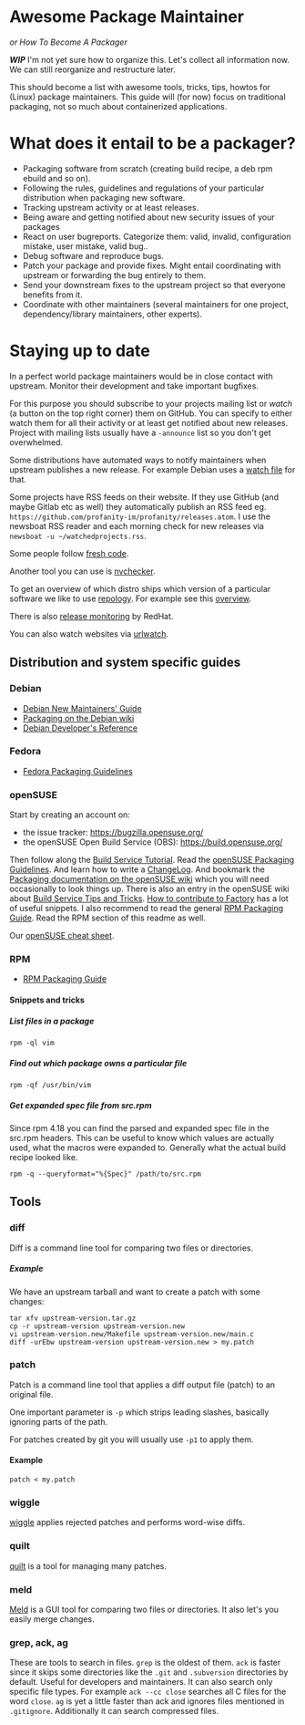 # Awesome Package Maintainer
*or How To Become A Packager*

***WIP*** I'm not yet sure how to organize this.
Let's collect all information now. We can still reorganize and restructure later.

This should become a list with awesome tools, tricks, tips, howtos for (Linux) package maintainers.
This guide will (for now) focus on traditional packaging, not so much about containerized applications.

# What does it entail to be a packager?

* Packaging software from scratch (creating build recipe, a deb rpm ebuild and so on).
* Following the rules, guidelines and regulations of your particular distribution when packaging new software.
* Tracking upstream activity or at least releases.
* Being aware and getting notified about new security issues of your packages
* React on user bugreports. Categorize them: valid, invalid, configuration mistake, user mistake, valid bug..
* Debug software and reproduce bugs.
* Patch your package and provide fixes. Might entail coordinating with upstream or forwarding the bug entirely to them.
* Send your downstream fixes to the upstream project so that everyone benefits from it.
* Coordinate with other maintainers (several maintainers for one project, dependency/library maintainers, other experts).

# Staying up to date
In a perfect world package maintainers would be in close contact with upstream.
Monitor their development and take important bugfixes.

For this purpose you should subscribe to your projects mailing list or *watch* (a button on the top right corner) them on GitHub.
You can specify to either watch them for all their activity or at least get notified about new releases. Project with mailing lists usually have a `-announce` list so you don't get overwhelmed.

Some distributions have automated ways to notify maintainers when upstream publishes a new release. For example Debian uses a [watch file](https://wiki.debian.org/debian/watch) for that.

Some projects have RSS feeds on their website. If they use GitHub (and maybe Gitlab etc as well) they automatically publish an RSS feed eg. `https://github.com/profanity-im/profanity/releases.atom`.
I use the newsboat RSS reader and each morning check for new releases via `newsboat -u ~/watchedprojects.rss`.

Some people follow [fresh code](https://freshcode.club/).

Another tool you can use is [nvchecker](https://github.com/lilydjwg/nvchecker).

To get an overview of which distro ships which version of a particular software we like to use [repology](https://repology.org/). For example see this [overview](https://repology.org/project/profanity/versions).

There is also [release monitoring](https://release-monitoring.org/) by RedHat.

You can also watch websites via [urlwatch](https://thp.io/2008/urlwatch/).

## Distribution and system specific guides

### Debian
* [Debian New Maintainers' Guide](https://www.debian.org/doc/manuals/maint-guide/)
* [Packaging on the Debian wiki](https://wiki.debian.org/Packaging)
* [Debian Developer's Reference](https://www.debian.org/doc/manuals/maint-guide/index.en.html)

### Fedora
* [Fedora Packaging Guidelines](https://docs.fedoraproject.org/en-US/packaging-guidelines/)

### openSUSE
Start by creating an account on:
* the issue tracker: https://bugzilla.opensuse.org/
* the openSUSE Open Build Service (OBS): https://build.opensuse.org/

Then follow along the [Build Service Tutorial](https://en.opensuse.org/openSUSE:Build_Service_Tutorial). Read the [openSUSE Packaging Guidelines](https://en.opensuse.org/openSUSE:Packaging_guidelines). And learn how to write a [ChangeLog](https://en.opensuse.org/openSUSE:Creating_a_changes_file_(RPM)).
And bookmark the [Packaging documentation on the openSUSE wiki](https://en.opensuse.org/Category:Packaging_documentation) which you will need occasionally to look things up. There is also an entry in the openSUSE wiki about [Build Service Tips and Tricks](https://en.opensuse.org/openSUSE:Build_Service_Tips_and_Tricks). [How to contribute to Factory](https://en.opensuse.org/openSUSE:How_to_contribute_to_Factory) has a lot of useful snippets.
I also recommend to read the general [RPM Packaging Guide](https://rpm-packaging-guide.github.io/).
Read the RPM section of this readme as well.

Our [openSUSE cheat sheet](cheatsheet/openSUSE.md).

### RPM
* [RPM Packaging Guide](https://rpm-packaging-guide.github.io/)

#### Snippets and tricks

##### List files in a package

```
rpm -ql vim
```

##### Find out which package owns a particular file

```
rpm -qf /usr/bin/vim
```

##### Get expanded spec file from src.rpm
Since rpm 4.18 you can find the parsed and expanded spec file in the src.rpm headers.
This can be useful to know which values are actually used, what the macros were expanded to.
Generally what the actual build recipe looked like.

```
rpm -q --queryformat="%{Spec}" /path/to/src.rpm
```

## Tools

### diff
Diff is a command line tool for comparing two files or directories.

##### Example

We have an upstream tarball and want to create a patch with some changes:

```
tar xfv upstream-version.tar.gz
cp -r upstream-version upstream-version.new
vi upstream-version.new/Makefile upstream-version.new/main.c
diff -urEbw upstream-version upstream-version.new > my.patch
```

### patch
Patch is a command line tool that applies a diff output file (patch) to an original file.

One important parameter is `-p` which strips leading slashes, basically ignoring parts of the path.

For patches created by git you will usually use `-p1` to apply them.

#### Example

```
patch < my.patch
```

### wiggle
[wiggle](https://github.com/neilbrown/wiggle/) applies rejected patches and performs word-wise diffs.

### quilt
[quilt](http://savannah.nongnu.org/projects/quilt) is a tool for managing many patches.

### meld
[Meld](https://meldmerge.org/) is a GUI tool for comparing two files or directories.
It also let's you easily merge changes.

### grep, ack, ag
These are tools to search in files. `grep` is the oldest of them.
`ack` is faster since it skips some directories like the `.git` and `.subversion` directories by default.
Useful for developers and maintainers. It can also search only specific file types.
For example `ack --cc close` searches all C files for the word `close`.
`ag` is yet a little faster than ack and ignores files mentioned in `.gitignore`. Additionally it can search compressed files.

